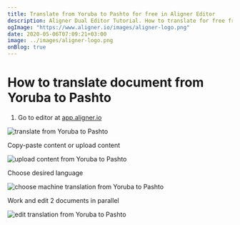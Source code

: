 ```yaml
---
title: Translate from Yoruba to Pashto for free in Aligner Editor
description: Aligner Dual Editor Tutorial. How to translate for free from Yoruba to Pashto. Aligner is multilingual document management platform. 
ogImage: "https://www.aligner.io/images/aligner-logo.png"
date: 2020-05-06T07:09:21+03:00
image: ../images/aligner-logo.png
onBlog: true
---
```


# How to translate document from Yoruba to Pashto

1. Go to editor at [app.aligner.io](https://app.aligner.io "Aligner App web page")

![translate from Yoruba to Pashto](../aligner-blank-editor.png "translate from Yoruba to Pashto")

Copy-paste content or upload content

![upload content from Yoruba to Pashto](../aligner-uploaded-document.png "upload content from Yoruba to Pashto")

Choose desired language

![choose machine translation from Yoruba to Pashto](../aligner-language-dropdown.png "choose machine translation from Yoruba to Pashto")

Work and edit 2 documents in parallel

![edit translation from Yoruba to Pashto](../aligner-double-sitded-editor.png "edit translation from Yoruba to Pashto")

